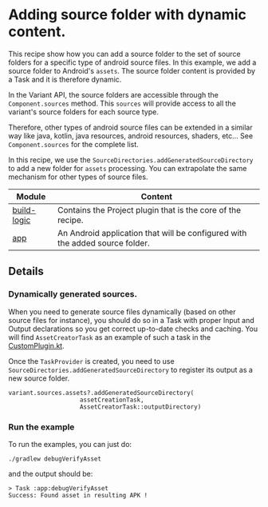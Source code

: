 # Adding source folder with dynamic content.

This recipe show how you can add a source folder to the set of source folders for a specific type of
android source files. In this example, we add a source folder to Android's `assets`. The source folder
content is provided by a Task and it is therefore dynamic.

In the Variant API, the source folders are accessible through the `Component.sources` method. This `sources`
will provide access to all the variant's source folders for each source type.

Therefore, other types of android source files can be extended in a similar way like java, kotlin, java resources,
android resources, shaders, etc... See `Component.sources` for the complete list.

In this recipe, we use the `SourceDirectories.addGeneratedSourceDirectory` to add a new folder for `assets`
processing. You can extrapolate the same mechanism for other types of source files.

| Module                     | Content                                                                      |
|----------------------------|------------------------------------------------------------------------------|
| [build-logic](build-logic) | Contains the Project plugin that is the core of the recipe.                  |
| [app](app)                 | An Android application that will be configured with the added source folder. |

## Details

### Dynamically generated sources.

When you need to generate source files dynamically (based on other source files for instance), you should do so
in a Task with proper Input and Output declarations so you get correct up-to-date checks and caching.
You will find `AssetCreatorTask` as an example of such a task in the
[CustomPlugin.kt](build-logic/plugins/src/main/kotlin/CustomPlugin.kt).

Once the `TaskProvider` is created, you need to use `SourceDirectories.addGeneratedSourceDirectory` to register its
output as a new source folder.
```
variant.sources.assets?.addGeneratedSourceDirectory(
                    assetCreationTask,
                    AssetCreatorTask::outputDirectory)
```

### Run the example

To run the examples, you can just do:
```
./gradlew debugVerifyAsset
```
and the output should be:
```
> Task :app:debugVerifyAsset
Success: Found asset in resulting APK !
```